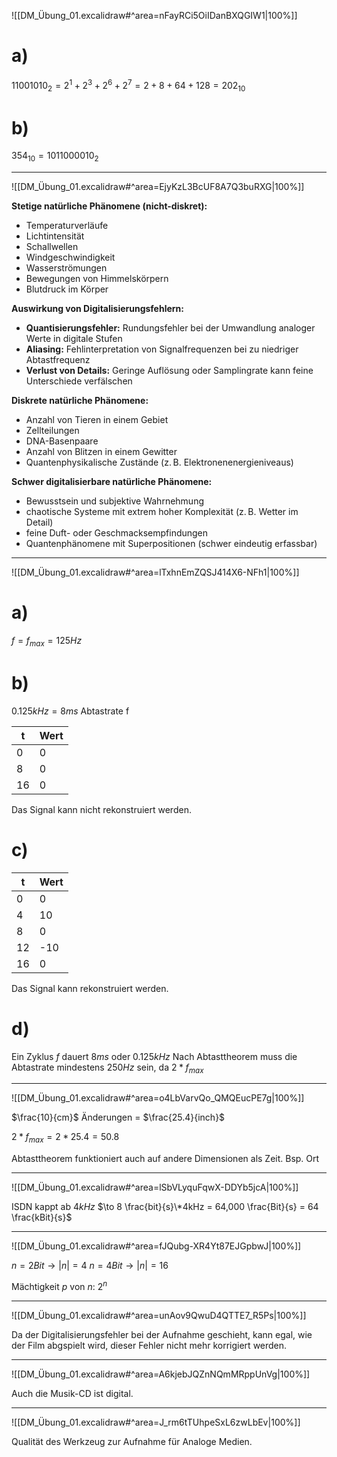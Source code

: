 ![[DM_Übung_01.excalidraw#^area=nFayRCi5OiIDanBXQGIW1|100%]]

# a)

$11001010_{2} = 2^{1} + 2^{3} + 2^{6} + 2^{7} = 2+ 8+64+128=202_{10}$

# b)

$354_{10} = 10 1100 0010_{2}$

---

![[DM_Übung_01.excalidraw#^area=EjyKzL3BcUF8A7Q3buRXG|100%]]

**Stetige natürliche Phänomene (nicht-diskret):**

- Temperaturverläufe
- Lichtintensität
- Schallwellen
- Windgeschwindigkeit
- Wasserströmungen
- Bewegungen von Himmelskörpern
- Blutdruck im Körper

**Auswirkung von Digitalisierungsfehlern:**

- **Quantisierungsfehler:** Rundungsfehler bei der Umwandlung analoger Werte in digitale Stufen
- **Aliasing:** Fehlinterpretation von Signalfrequenzen bei zu niedriger Abtastfrequenz
- **Verlust von Details:** Geringe Auflösung oder Samplingrate kann feine Unterschiede verfälschen

**Diskrete natürliche Phänomene:**

- Anzahl von Tieren in einem Gebiet
- Zellteilungen
- DNA-Basenpaare
- Anzahl von Blitzen in einem Gewitter
- Quantenphysikalische Zustände (z. B. Elektronenenergieniveaus)

**Schwer digitalisierbare natürliche Phänomene:**

- Bewusstsein und subjektive Wahrnehmung
- chaotische Systeme mit extrem hoher Komplexität (z. B. Wetter im Detail)
- feine Duft- oder Geschmacksempfindungen
- Quantenphänomene mit Superpositionen (schwer eindeutig erfassbar)

---

![[DM_Übung_01.excalidraw#^area=lTxhnEmZQSJ414X6-NFh1|100%]]

# a)

$f = f_{max} = 125Hz$

# b)

$0.125kHz = 8ms \text{ Abtastrate f}$

| t   | Wert |
| --- | ---- |
| 0   | 0    |
| 8   | 0    |
| 16  | 0    |

Das Signal kann nicht rekonstruiert werden.

# c)

| t   | Wert |
| --- | ---- |
| 0   | 0    |
| 4   | 10   |
| 8   | 0    |
| 12  | -10  |
| 16  | 0    |

Das Signal kann rekonstruiert werden.

# d)

Ein Zyklus $f$ dauert $8ms \text{ oder }0.125kHz$
Nach Abtasttheorem muss die Abtastrate mindestens $250Hz$ sein, da $2*f_{max}$

---

![[DM_Übung_01.excalidraw#^area=o4LbVarvQo_QMQEucPE7g|100%]]

$\frac{10}{cm}$ Änderungen = $\frac{25.4}{inch}$

$2*f_{max} =2* 25.4 =50.8$

Abtasttheorem funktioniert auch auf andere Dimensionen als Zeit. Bsp. Ort

---

![[DM_Übung_01.excalidraw#^area=lSbVLyquFqwX-DDYb5jcA|100%]]

ISDN kappt ab $4kHz$
$\to 8 \frac{bit}{s}\*4kHz = 64,000 \frac{Bit}{s} = 64 \frac{kBit}{s}$

---

![[DM_Übung_01.excalidraw#^area=fJQubg-XR4Yt87EJGpbwJ|100%]]

$n = 2 Bit \to |n| = 4$
$n = 4 Bit \to |n| = 16$

Mächtigkeit $p$ von $n$: $2^{n}$

---

![[DM_Übung_01.excalidraw#^area=unAov9QwuD4QTTE7_R5Ps|100%]]

Da der Digitalisierungsfehler bei der Aufnahme geschieht, kann egal, wie der Film abgspielt wird, dieser Fehler nicht mehr korrigiert werden.

---

![[DM_Übung_01.excalidraw#^area=A6kjebJQZnNQmMRppUnVg|100%]]

Auch die Musik-CD ist digital.

---

![[DM_Übung_01.excalidraw#^area=J_rm6tTUhpeSxL6zwLbEv|100%]]

Qualität des Werkzeug zur Aufnahme für Analoge Medien.
